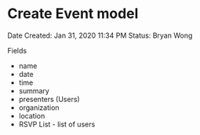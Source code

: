 # Create Event model

Date Created: Jan 31, 2020 11:34 PM
Status: Bryan Wong

Fields

- name
- date
- time
- summary
- presenters (Users)
- organization
- location
- RSVP List - list of users